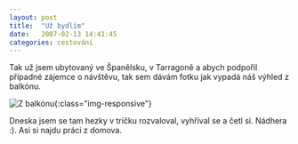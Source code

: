 ```yaml
---
layout: post
title:  "Už bydlím"
date:   2007-02-13 14:41:45
categories: cestování
---
```


Tak už jsem ubytovaný ve Španělsku, v Tarragoně a abych podpořil případné zájemce o návštěvu, tak sem dávám fotku jak vypadá náš výhled z balkónu.

![Z balkónu](https://lh3.googleusercontent.com/rx7eEcqiRPJ_ihGIhSVobPLGCagsSNhcOXGvgbPhSKhinHmk7fwifL4F4jRmcPoaGDe_NJX7S1uKHTidpwAA__Ds26Ld_u-4xbJQGB6veE1a-t9xbMYwUFyT8RNAMPkpJ-WmCnsNoAwEug_jcW88vf9Qbdhxat2qw3WMRhwsy8eM5VDTGpaUvjO1tigPJdjgE7hoocqirbcUBtpvBiNWUcfqmm8iIFtFFrMrKlmP5sa4SMGQiHzDyj2lubWKjNEEa4m7vgHNsTzuDfvk2Jc6VOJOfNtMQT-D7vjoCxo9zxmErT9c8vKuHrVIX05jJ8fElw8MIKeMA0KQq_Nu2ZnF0ayrGylpF2cUAe1mMyDiDn_I4RNuQqvbGAnQ7eegohazkvjv-543w0MYDSM1VglX409XleptdaIMr6vFJj-Zb8uypUFw198eGtCaIztWouRjRxJ4x18ubeZfxC8uuH4nF9WrU0l35zpNnTIhgVutncSOIIQdFp9LeQrW3VqiIVix_w-4MUID8qVj2_-9ZejL9o7ddOHtvjnLRqicwLnjtviEGmzlkLEJwESUACxFpBYv6Hmysf2HL2m4ZSu_5Yc01hGr29OmZvMelyaIP0dC-owDjRbdl5NI=w320-h213-no){:class="img-responsive"}

Dneska jsem se tam hezky v tričku rozvaloval, vyhříval se a četl si. Nádhera :). Asi si najdu práci z domova.